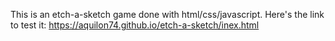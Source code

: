This is an etch-a-sketch game done with html/css/javascript.
Here's the link to test it: https://aquilon74.github.io/etch-a-sketch/inex.html